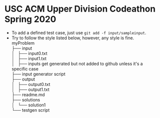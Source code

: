 # USC ACM Upper Division Codeathon Spring 2020

* To add a defined test case, just use `git add -f input/sampleinput`.
* Try to follow the style listed below, however, any style is fine.
myProblem  
├── input  
│   ├── input0.txt  
│   ├── input1.txt  
│   ├── inputs get generated but not added to github unless it's a specific case  
├── input generator script  
├── output  
│   ├── output0.txt  
│   ├── output1.txt  
├── readme.md  
├── solutions  
│   └── solution1  
└── testgen script  
